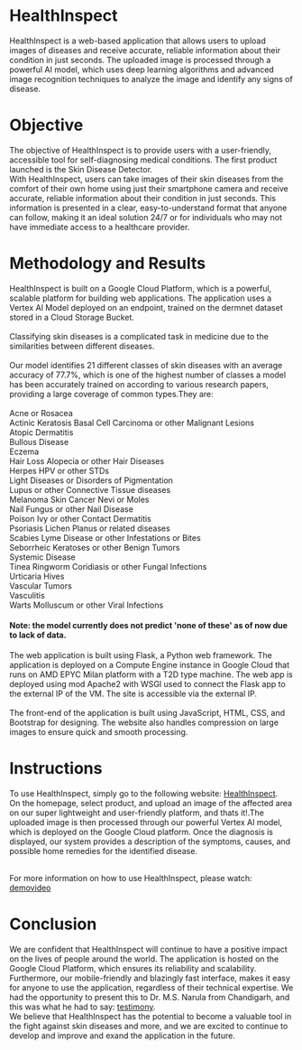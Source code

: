 
# HealthInspect
HealthInspect is a web-based application that allows users to upload images of diseases and receive accurate, reliable information about their condition in just seconds. The uploaded image is processed through a powerful AI model, which uses deep learning algorithms and advanced image recognition techniques to analyze the image and identify any signs of disease.

# Objective
The objective of HealthInspect is to provide users with a user-friendly, accessible tool for self-diagnosing medical conditions. The first product launched is the Skin Disease Detector.<br> With HealthInspect, users can take images of their skin diseases from the comfort of their own home using just their smartphone camera and receive accurate, reliable information about their condition in just seconds. This information is presented in a clear, easy-to-understand format that anyone can follow, making it an ideal solution 24/7 or for individuals who may not have immediate access to a healthcare provider.

# Methodology and Results
HealthInspect is built on a Google Cloud Platform, which is a powerful, scalable platform for building web applications. The application uses a Vertex AI Model deployed on an endpoint, trained on the dermnet dataset stored in a Cloud Storage Bucket.<br><br>
Classifying skin diseases is a complicated task in medicine due to the similarities between different diseases.<br><br>
Our model identifies 21 different classes of skin diseases with an average accuracy of 77.7%, which is one of the highest number of classes a model has been accurately trained on according to various research papers, providing a large coverage of common types.They are:<br><br>
Acne or Rosacea<br>
Actinic Keratosis Basal Cell Carcinoma or other Malignant Lesions<br>
Atopic Dermatitis<br>
Bullous Disease<br>
Eczema<br>
Hair Loss Alopecia or other Hair Diseases<br>
Herpes HPV or other STDs<br>
Light Diseases or Disorders of Pigmentation<br>
Lupus or other Connective Tissue diseases<br>
Melanoma Skin Cancer Nevi or Moles<br>
Nail Fungus or other Nail Disease<br>
Poison Ivy or other Contact Dermatitis<br>
Psoriasis Lichen Planus or related diseases<br>
Scabies Lyme Disease or other Infestations or Bites<br>
Seborrheic Keratoses or other Benign Tumors<br>
Systemic Disease<br>
Tinea Ringworm Coridiasis or other Fungal Infections<br>
Urticaria Hives<br>
Vascular Tumors<br>
Vasculitis<br>
Warts Molluscum or other Viral Infections<br>
#### Note: the model currently does not predict 'none of these' as of now due to lack of data.<br>

The web application is built using Flask, a Python web framework. The application is deployed on a Compute Engine instance in Google Cloud that runs on AMD EPYC Milan platform with a T2D type machine. The web app is deployed using mod Apache2 with WSGI used to connect the Flask app to the external IP of the VM. The site is accessible via the external IP.<br><br>
The front-end of the application is built using JavaScript, HTML, CSS, and Bootstrap for designing. The website also handles compression on large images to ensure quick and smooth processing.

# Instructions
To use HealthInspect, simply go to the following website: [HealthInspect](http://34.131.86.88/).<br>
On the homepage, select product, and upload an image of the affected area on our super lightweight and user-friendly platform, and thats it!.The uploaded image is then processed through our powerful Vertex AI model, which is deployed on the Google Cloud platform. Once the diagnosis is displayed, our system provides a description of the symptoms, causes, and possible home remedies for the identified disease.<br><br>

For more information on how to use HealthInspect, please watch: [demovideo](https://drive.google.com/file/d/1Cr7YgfLb548d1vDmk5BNjzpCjQo6k1ls/view?usp=share_link/)

# Conclusion
We are confident that HealthInspect will continue to have a positive impact on the lives of people around the world. The application is hosted on the Google Cloud Platform, which ensures its reliability and scalability. Furthermore, our mobile-friendly and blazingly fast interface, makes it easy for anyone to use the application, regardless of their technical expertise. We had the opportunity to present this to Dr. M.S. Narula from Chandigarh, and this was what he had to say: [testimony](https://drive.google.com/file/d/1Lx8OLG0jyWXLrOKIuwWSLcG70_Tva8Qz/view?usp=share_link).<br>
We believe that HealthInspect has the potential to become a valuable tool in the fight against skin diseases and more, and we are excited to continue to develop and improve and exand the application in the future.

